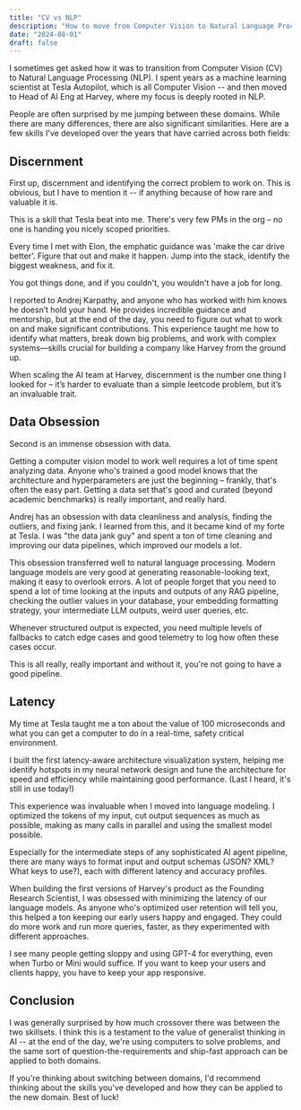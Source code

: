 ```yaml
---
title: "CV vs NLP"
description: "How to move from Computer Vision to Natural Language Processing."
date: "2024-08-01"
draft: false
---
```


I sometimes get asked how it was to transition from Computer Vision (CV) to Natural Language Processing (NLP). I spent years as a machine learning scientist at Tesla Autopilot, which is all Computer Vision -- and then moved to Head of AI Eng at Harvey, where my focus is deeply rooted in NLP.

People are often surprised by me jumping between these domains. While there are many differences, there are also significant similarities. Here are a few skills I've developed over the years that have carried across both fields:

## Discernment

First up, discernment and identifying the correct problem to work on. This is obvious, but I have to mention it -- if anything because of how rare and valuable it is.

This is a skill that Tesla beat into me. There's very few PMs in the org – no one is handing you nicely scoped priorities.

Every time I met with Elon, the emphatic guidance was 'make the car drive better'. Figure that out and make it happen. Jump into the stack, identify the biggest weakness, and fix it.

You got things done, and if you couldn't, you wouldn't have a job for long.

I reported to Andrej Karpathy, and anyone who has worked with him knows he doesn’t hold your hand. He provides incredible guidance and mentorship, but at the end of the day, you need to figure out what to work on and make significant contributions. This experience taught me how to identify what matters, break down big problems, and work with complex systems—skills crucial for building a company like Harvey from the ground up.

When scaling the AI team at Harvey, discernment is the number one thing I looked for – it’s harder to evaluate than a simple leetcode problem, but it’s an invaluable trait.

## Data Obsession

Second is an immense obsession with data.

Getting a computer vision model to work well requires a lot of time spent analyzing data. Anyone who's trained a good model knows that the architecture and hyperparameters are just the beginning – frankly, that's often the easy part. Getting a data set that's good and curated (beyond academic benchmarks) is really important, and really hard.

Andrej has an obsession with data cleanliness and analysis, finding the outliers, and fixing jank. I learned from this, and it became kind of my forte at Tesla. I was "the data jank guy" and spent a ton of time cleaning and improving our data pipelines, which improved our models a lot.

This obsession transferred well to natural language processing. Modern language models are very good at generating reasonable-looking text, making it easy to overlook errors. A lot of people forget that you need to spend a lot of time looking at the inputs and outputs of any RAG pipeline, checking the outlier values in your database, your embedding formatting strategy, your intermediate LLM outputs, weird user queries, etc.

Whenever structured output is expected, you need multiple levels of fallbacks to catch edge cases and good telemetry to log how often these cases occur.

This is all really, really important and without it, you're not going to have a good pipeline.

## Latency

My time at Tesla taught me a ton about the value of 100 microseconds and what you can get a computer to do in a real-time, safety critical environment.

I built the first latency-aware architecture visualization system, helping me identify hotspots in my neural network design and tune the architecture for speed and efficiency while maintaining good performance. (Last I heard, it's still in use today!)

This experience was invaluable when I moved into language modeling. I optimized the tokens of my input, cut output sequences as much as possible, making as many calls in parallel and using the smallest model possible.

Especially for the intermediate steps of any sophisticated AI agent pipeline, there are many ways to format input and output schemas (JSON? XML? What keys to use?), each with different latency and accuracy profiles.

When building the first versions of Harvey's product as the Founding Research Scientist, I was obsessed with minimizing the latency of our language models. As anyone who's optimized user retention will tell you, this helped a ton keeping our early users happy and engaged. They could do more work and run more queries, faster, as they experimented with different approaches.

I see many people getting sloppy and using GPT-4 for everything, even when Turbo or Mini would suffice. If you want to keep your users and clients happy, you have to keep your app responsive.

## Conclusion

I was generally surprised by how much crossover there was between the two skillsets. I think this is a testament to the value of generalist thinking in AI -- at the end of the day, we're using computers to solve problems, and the same sort of question-the-requirements and ship-fast approach can be applied to both domains.

If you're thinking about switching between domains, I'd recommend thinking about the skills you've developed and how they can be applied to the new domain. Best of luck!